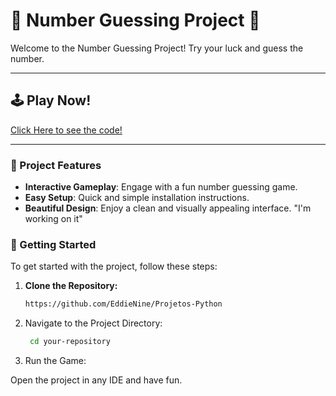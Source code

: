 
# 🎯 Number Guessing Project 🎯

Welcome to the Number Guessing Project! Try your luck and guess the number.

---

## 🕹️ Play Now!

[Click Here to see the code!](https://github.com/EddieNine/Projetos-Python/blob/main/Roadmap/NumberGuessing.py) 

---

### 📌 Project Features

- **Interactive Gameplay**: Engage with a fun number guessing game.
- **Easy Setup**: Quick and simple installation instructions.
- **Beautiful Design**: Enjoy a clean and visually appealing interface.
    "I'm working on it"

### 🚀 Getting Started

To get started with the project, follow these steps:

1. **Clone the Repository:**

   ```bash git clone
   https://github.com/EddieNine/Projetos-Python
   
2. Navigate to the Project Directory:

     ```bash
      cd your-repository
     
4. Run the Game:

Open the project in any IDE and have fun.
